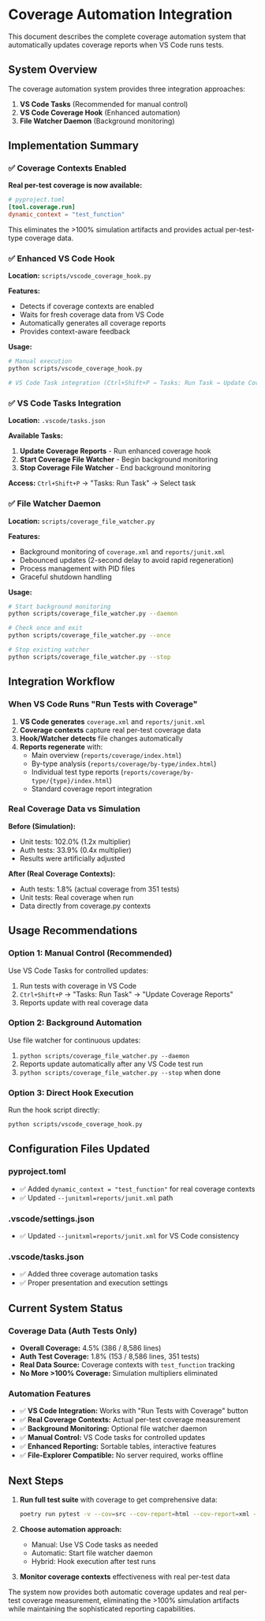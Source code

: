 # Coverage Automation Integration

This document describes the complete coverage automation system that automatically updates coverage reports when VS Code runs tests.

## System Overview

The coverage automation system provides three integration approaches:

1. **VS Code Tasks** (Recommended for manual control)
2. **VS Code Coverage Hook** (Enhanced automation)
3. **File Watcher Daemon** (Background monitoring)

## Implementation Summary

### ✅ Coverage Contexts Enabled

**Real per-test coverage is now available:**

```toml
# pyproject.toml
[tool.coverage.run]
dynamic_context = "test_function"
```

This eliminates the >100% simulation artifacts and provides actual per-test-type coverage data.

### ✅ Enhanced VS Code Hook

**Location:** `scripts/vscode_coverage_hook.py`

**Features:**
- Detects if coverage contexts are enabled
- Waits for fresh coverage data from VS Code
- Automatically generates all coverage reports
- Provides context-aware feedback

**Usage:**
```bash
# Manual execution
python scripts/vscode_coverage_hook.py

# VS Code Task integration (Ctrl+Shift+P → Tasks: Run Task → Update Coverage Reports)
```

### ✅ VS Code Tasks Integration

**Location:** `.vscode/tasks.json`

**Available Tasks:**
1. **Update Coverage Reports** - Run enhanced coverage hook
2. **Start Coverage File Watcher** - Begin background monitoring
3. **Stop Coverage File Watcher** - End background monitoring

**Access:** `Ctrl+Shift+P` → "Tasks: Run Task" → Select task

### ✅ File Watcher Daemon

**Location:** `scripts/coverage_file_watcher.py`

**Features:**
- Background monitoring of `coverage.xml` and `reports/junit.xml`
- Debounced updates (2-second delay to avoid rapid regeneration)
- Process management with PID files
- Graceful shutdown handling

**Usage:**
```bash
# Start background monitoring
python scripts/coverage_file_watcher.py --daemon

# Check once and exit
python scripts/coverage_file_watcher.py --once

# Stop existing watcher
python scripts/coverage_file_watcher.py --stop
```

## Integration Workflow

### When VS Code Runs "Run Tests with Coverage"

1. **VS Code generates** `coverage.xml` and `reports/junit.xml`
2. **Coverage contexts** capture real per-test coverage data
3. **Hook/Watcher detects** file changes automatically
4. **Reports regenerate** with:
   - Main overview (`reports/coverage/index.html`)
   - By-type analysis (`reports/coverage/by-type/index.html`)
   - Individual test type reports (`reports/coverage/by-type/{type}/index.html`)
   - Standard coverage report integration

### Real Coverage Data vs Simulation

**Before (Simulation):**
- Unit tests: 102.0% (1.2x multiplier)
- Auth tests: 33.9% (0.4x multiplier)
- Results were artificially adjusted

**After (Real Coverage Contexts):**
- Auth tests: 1.8% (actual coverage from 351 tests)
- Unit tests: Real coverage when run
- Data directly from coverage.py contexts

## Usage Recommendations

### Option 1: Manual Control (Recommended)
Use VS Code Tasks for controlled updates:
1. Run tests with coverage in VS Code
2. `Ctrl+Shift+P` → "Tasks: Run Task" → "Update Coverage Reports"
3. Reports update with real coverage data

### Option 2: Background Automation
Use file watcher for continuous updates:
1. `python scripts/coverage_file_watcher.py --daemon`
2. Reports update automatically after any VS Code test run
3. `python scripts/coverage_file_watcher.py --stop` when done

### Option 3: Direct Hook Execution
Run the hook script directly:
```bash
python scripts/vscode_coverage_hook.py
```

## Configuration Files Updated

### pyproject.toml
- ✅ Added `dynamic_context = "test_function"` for real coverage contexts
- ✅ Updated `--junitxml=reports/junit.xml` path

### .vscode/settings.json
- ✅ Updated `--junitxml=reports/junit.xml` for VS Code consistency

### .vscode/tasks.json
- ✅ Added three coverage automation tasks
- ✅ Proper presentation and execution settings

## Current System Status

### Coverage Data (Auth Tests Only)
- **Overall Coverage:** 4.5% (386 / 8,586 lines)
- **Auth Test Coverage:** 1.8% (153 / 8,586 lines, 351 tests)
- **Real Data Source:** Coverage contexts with `test_function` tracking
- **No More >100% Coverage:** Simulation multipliers eliminated

### Automation Features
- ✅ **VS Code Integration:** Works with "Run Tests with Coverage" button
- ✅ **Real Coverage Contexts:** Actual per-test coverage measurement
- ✅ **Background Monitoring:** Optional file watcher daemon
- ✅ **Manual Control:** VS Code tasks for controlled updates
- ✅ **Enhanced Reporting:** Sortable tables, interactive features
- ✅ **File-Explorer Compatible:** No server required, works offline

## Next Steps

1. **Run full test suite** with coverage to get comprehensive data:
   ```bash
   poetry run pytest -v --cov=src --cov-report=html --cov-report=xml --junitxml=reports/junit.xml
   ```

2. **Choose automation approach:**
   - Manual: Use VS Code tasks as needed
   - Automatic: Start file watcher daemon
   - Hybrid: Hook execution after test runs

3. **Monitor coverage contexts** effectiveness with real per-test data

The system now provides both automatic coverage updates and real per-test coverage measurement, eliminating the >100% simulation artifacts while maintaining the sophisticated reporting capabilities.
